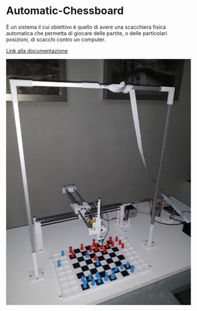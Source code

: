 # Automatic-Chessboard

È un sistema il cui obiettivo è quello di avere una scacchiera fisica automatica che permetta di giocare delle partite, o delle particolari posizioni, di scacchi contro un computer.

[Link alla documentazione](./readme_images/documentazione.pdf)

![plot](./readme_images/example2.jpeg)



